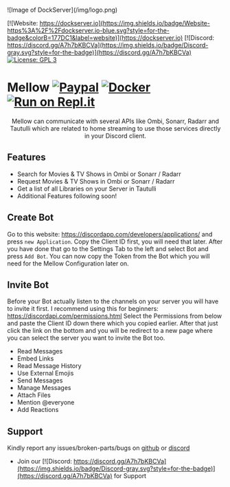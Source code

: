 <br />
![Image of DockServer](/img/logo.png)

[![Website: https://dockserver.io](https://img.shields.io/badge/Website-https%3A%2F%2Fdockserver.io-blue.svg?style=for-the-badge&colorB=177DC1&label=website)](https://dockserver.io)
[![Discord: https://discord.gg/A7h7bKBCVa](https://img.shields.io/badge/Discord-gray.svg?style=for-the-badge)](https://discord.gg/A7h7bKBCVa)
[![License: GPL 3](https://img.shields.io/badge/License-GPL%203-blue.svg?style=for-the-badge&colorB=177DC1&label=license)](LICENSE)

# Mellow [![Paypal](https://img.shields.io/badge/PayPal-Donate-Green.svg?logo=Paypal&style=flat-square)](https://www.paypal.com/donate?hosted_button_id=CQ6VM34ZC68HE) [![Docker](https://img.shields.io/badge/Docker-Hub-lightblue.svg?logo=docker&style=flat-square)](https://cloud.docker.com/u/voidp/repository/docker/voidp/mellow) [![Run on Repl.it](https://repl.it/badge/github/v0idp/Mellow)](https://repl.it/github/v0idp/Mellow)

<p align="center">
   Mellow can communicate with several APIs like Ombi, Sonarr, Radarr and Tautulli which are related to home streaming to use those services directly in your Discord client.
</p>

## Features

* Search for Movies & TV Shows in Ombi or Sonarr / Radarr
* Request Movies & TV Shows in Ombi or Sonarr / Radarr
* Get a list of all Libraries on your Server in Tautulli
* Additional Features following soon!

## Create Bot

Go to this website: https://discordapp.com/developers/applications/ and press ``new Application``. Copy the Client ID first, you will need that later.
After you have done that go to the Settings Tab to the left and select Bot and press ``Add Bot``. You can now copy the Token from the Bot which you will
need for the Mellow Configuration later on.

## Invite Bot

Before your Bot actually listen to the channels on your server you will have to invite it first. I recommend using this for beginners: https://discordapi.com/permissions.html
Select the Permissions from below and paste the Client ID down there which you copied earlier. After that just click the link on the bottom and you will
be redirect to a new page where you can select the server you want to invite the Bot too.

* Read Messages
* Embed Links
* Read Message History
* Use External Emojis
* Send Messages
* Manage Messages
* Attach Files
* Mention @everyone
* Add Reactions

## Support

Kindly report any issues/broken-parts/bugs on [github](https://github.com/dockserver/dockserver/issues) or [discord](https://discord.gg/A7h7bKBCVa)

* Join our [![Discord: https://discord.gg/A7h7bKBCVa](https://img.shields.io/badge/Discord-gray.svg?style=for-the-badge)](https://discord.gg/A7h7bKBCVa) for Support
